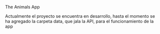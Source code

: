 The Animals App

Actualmente el proyecto se encuentra en desarrollo, hasta el momento se ha agregado la carpeta data, que jala la API, para el funcionamiento de la app
